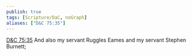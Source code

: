 ```yaml
---
publish: true
tags: [Scripture/DaC, noGraph]
aliases: ["D&C 75:35"]
---
```

[D&C 75:35](https://churchofjesuschrist.org/study/scriptures/dc-testament/dc/75?lang=eng&id=p35#p35) And also my servant Ruggles Eames and my servant Stephen Burnett;
